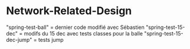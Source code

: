 # Network-Related-Design

"spring-test-ball" = dernier code modifié avec Sébastien
"spring-test-15-dec" = modifs du 15 dec avec tests classes pour la balle
"spring-test-15-dec-jump" = tests jump
